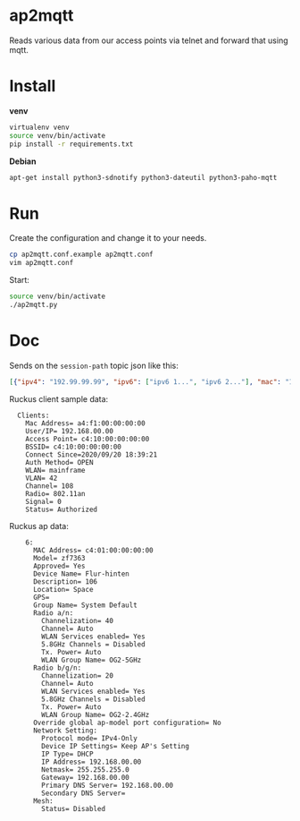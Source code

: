 # ap2mqtt

Reads various data from our access points via telnet and forward that using mqtt. 

# Install

**venv**

```bash
virtualenv venv
source venv/bin/activate
pip install -r requirements.txt
```

**Debian**

```bash
apt-get install python3-sdnotify python3-dateutil python3-paho-mqtt 
```

# Run

Create the configuration and change it to your needs.
```bash
cp ap2mqtt.conf.example ap2mqtt.conf
vim ap2mqtt.conf
```

Start:
```bash
source venv/bin/activate
./ap2mqtt.py
```

# Doc

Sends on the `session-path` topic json like this:

```json
[{"ipv4": "192.99.99.99", "ipv6": ["ipv6 1...", "ipv6 2..."], "mac": "18:fe:ab:ab:ab:ab", "ap": 105, "location": "Space"} ]
```


Ruckus client sample data:
```
  Clients:
    Mac Address= a4:f1:00:00:00:00
    User/IP= 192.168.00.00
    Access Point= c4:10:00:00:00:00
    BSSID= c4:10:00:00:00:00
    Connect Since=2020/09/20 18:39:21
    Auth Method= OPEN
    WLAN= mainframe
    VLAN= 42
    Channel= 108
    Radio= 802.11an
    Signal= 0
    Status= Authorized

```

Ruckus ap data:
```
    6:
      MAC Address= c4:01:00:00:00:00
      Model= zf7363
      Approved= Yes
      Device Name= Flur-hinten
      Description= 106
      Location= Space
      GPS= 
      Group Name= System Default
      Radio a/n:
        Channelization= 40
        Channel= Auto
        WLAN Services enabled= Yes
        5.8GHz Channels = Disabled
        Tx. Power= Auto
        WLAN Group Name= OG2-5GHz
      Radio b/g/n:
        Channelization= 20
        Channel= Auto
        WLAN Services enabled= Yes
        5.8GHz Channels = Disabled
        Tx. Power= Auto
        WLAN Group Name= OG2-2.4GHz
      Override global ap-model port configuration= No
      Network Setting:
        Protocol mode= IPv4-Only
        Device IP Settings= Keep AP's Setting
        IP Type= DHCP
        IP Address= 192.168.00.00
        Netmask= 255.255.255.0
        Gateway= 192.168.00.00
        Primary DNS Server= 192.168.00.00
        Secondary DNS Server= 
      Mesh:
        Status= Disabled
```
